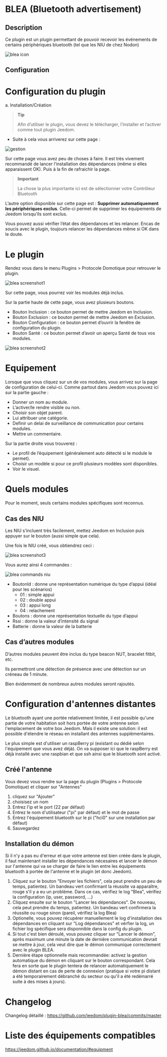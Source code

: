 
BLEA (Bluetooth advertisement)
==============================

Description
-----------

Ce plugin est un plugin permettant de pouvoir recevoir les événements de certains périphériques bluetooth (tel que les NIU de chez Nodon)

![blea icon](../images/blea_icon.png)

Configuration
-------------

Configuration du plugin
========================

a.  Installation/Création

> **Tip**
>
> Afin d’utiliser le plugin, vous devez le télécharger, l’installer et
> l’activer comme tout plugin Jeedom.

- Suite à cela vous arriverez sur cette page :

![gestion](../images/gestion.jpg)

Sur cette page vous avez peu de choses à faire. Il est très vivement recommandé de lancer l’installation des dépendances (même si elles apparaissent OK). Puis à la fin de rafraichir la page.

> **Important**
>
> La chose la plus importante ici est de sélectionner votre Contrôleur
> Bluetooth

L’autre option disponible sur cette page est : **Supprimer automatiquement les périphériques exclus**. Celle-ci permet de supprimer les équipements de Jeedom lorsqu’ils sont exclus.

Vous pouvez aussi vérifier l’état des dépendances et les relancer. Encas de soucis avec le plugin, toujours relancer les dépendances même si OK dans le doute.

Le plugin
=========

Rendez vous dans le menu Plugins &gt; Protocole Domotique pour retrouver le plugin.

![blea screenshot1](../images/blea_screenshot1.jpg)

Sur cette page, vous pourrez voir les modules déjà inclus.

Sur la partie haute de cette page, vous avez plusieurs boutons.

- Bouton Inclusion : ce bouton permet de mettre Jeedom en Inclusion.
- Bouton Exclusion : ce bouton permet de mettre Jeedom en Exclusion.
- Bouton Configuration : ce bouton permet d’ouvrir la fenêtre de configuration du plugin.
- Bouton Santé : ce bouton permet d’avoir un aperçu Santé de tous vos modules.

![blea screenshot2](../images/blea_screenshot2.jpg)

Equipement
==========

Lorsque que vous cliquez sur un de vos modules, vous arrivez sur la page de configuration de celui-ci. Comme partout dans Jeedom vous pouvez ici sur la partie gauche :

- Donner un nom au module.
- L’activer/le rendre visible ou non.
- Choisir son objet parent.
- Lui attribuer une catégorie.
- Definir un delai de surveillance de communication pour certains modules.
- Mettre un commentaire.

Sur la partie droite vous trouverez :

- Le profil de l’équipement (généralement auto détecté si le module le permet).
- Choisir un modèle si pour ce profil plusieurs modèles sont disponibles.
- Voir le visuel.

Quels modules
=============

Pour le moment, seuls certains modules spécifiques sont reconnus.

Cas des NIU
-----------

Les NIU s’incluent très facilement, mettez Jeedom en Inclusion puis appuyer sur le bouton (aussi simple que cela).

Une fois le NIU créé, vous obtiendrez ceci :

![blea screenshot3](../images/blea_screenshot3.jpg)

Vous aurez ainsi 4 commandes :

![blea commands niu](../images/blea_commands_niu.jpg)

- BoutonId : donne une représentation numérique du type d’appui (idéal pour les scénarios)
  - 01 : simple appui
  - 02 : double appui
  - 03 : appui long
  - 04 : relachement
- Boutons : donne une représentation textuelle du type d’appui
- Rssi : donne la valeur d’intensité du signal
- Batterie : donne la valeur de la batterie

Cas d’autres modules
--------------------

D’autres modules peuvent être inclus du type beacon NUT, bracelet fitbit, etc.

Ils permettront une détection de présence avec une détection sur un
créneau de 1 minute.

Bien évidemment de nombreux autres modules seront rajoutés.

Configuration d'antennes distantes
================================

Le bluetooth ayant une portée relativement limitée, il est possible qu'une partie de votre habitation soit hors portée de votre antenne selon l'emplacement de votre box Jeedom.
Mais il existe une solution: il est possible d'étendre le réseau en installant des antennes supplémentaires.

Le plus simple est d'utiliser un raspBerry pi (existant ou dédié selon l'équipement que vous avez déjà). On va supposer ici que le raspBerry est déjà installé avec une raspbian et que ssh ainsi que le bluetooth sont activé.

Créé l'antenne
--------------

Vous devez vous rendre sur la page du plugin (Plugins > Protocole Domotique) et cliquer sur "Antennes"

1) cliquez sur "Ajouter"
2) choisisez un nom
3) Entrez l'ip et le port (22 par défaut)
4) Entrez le nom d'utilisateur ("pi" par défaut) et le mot de passe
5) Entrez l'équipement bluetooth sur le pi ("hci0" sur une installation par défaut)
6) Sauvegardez

Installation du démon
----------------------

Si il n'y a pas eu d'erreur et que votre antenne est bien créée dans le plugin, il faut maintenant installer les dépendances nécesaires et lancer le démon sur l'antenne qui va se charger de faire le lien entre les équipements bluetooth à portée de l'antenne et le plugin (et donc Jeedom).

1) Cliquez sur le bouton "Envoyer les fichiers", cela peut prendre un peu de temps, patientez. Un bandeau vert confirmant la réussite va apparaître, rouge s'il y a eu un problème. Dans ce cas, vérifiez le log "Blea", vérifiez la configuration (ip, user, password, ...)
2) Cliquez ensuite sur le bouton "Lancer les dépendances". De nouveau, cela peut prendre du temps, patientez. Un bandeau vert confirmera la réussite ou rouge sinon (pareil, vérifiez la log Blea)
3) Optionelle, vous pouvez récupérer manuellement le log d'installation des dépendances en cliquant sur "Log dépendances" et vérfier la log, un fichier log spécifique sera disponnible dans la config du plugin.
4) Si tout c'est bien déroulé, vous pouvez cliquer sur "Lancer le démon", après maximum une minute la date de dernière communication devrait se mettre à jour, cela veut dire que le démon communique correctement avec le plugin BLEA.
5) Dernière étape optionnelle mais recommandée: activez la gestion automatique du démon en cliquant sur le bouton correspondant. Cela fera en sorte que le plugin tentera de relancer automatiquement le démon distant en cas de perte de connexion (pratique si votre pi distant a été temporairement débranché du secteur ou qu'il a été redémarré suite à des mises à jours).

Changelog
=========

Changelog détaillé :
<https://github.com/jeedom/plugin-blea/commits/master>

Liste des équipements compatibles
=================================

<https://jeedom.github.io/documentation/#equipment>
